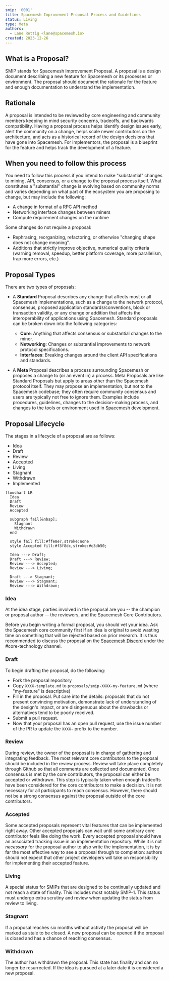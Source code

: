 ```yaml
---
smip: '0001'
title: Spacemesh Improvement Proposal Process and Guidelines
status: Living
type: Meta
authors:
  - Lane Rettig <lane@spacemesh.io>
created: 2023-12-26
---
```


## What is a Proposal?

SMIP stands for Spacemesh Improvement Proposal. A proposal is a design
document describing a new feature for Spacemesh or its processes or
environment. The proposal should document the rationale for the feature and
enough documentation to understand the implementation.

## Rationale

A proposal is intended to be reviewed by core engineering and community members
keeping in mind security concerns, tradeoffs, and backwards compatibility.
Having a proposal process helps identify design issues early, alert the
community on a change, helps scale newer contributors on the architecture, and
acts as a historical record of the design decisions that have gone into
Spacemesh. For implementors, the proposal is a blueprint for the feature and
helps track the development of a feature.

## When you need to follow this process

You need to follow this process if you intend to make "substantial" changes to
mining, API, consensus, or a change to the proposal process itself. What
constitutes a "substantial" change is evolving based on community norms and
varies depending on what part of the ecosystem you are proposing to change, but
may include the following:

- A change in format of a RPC API method
- Networking interface changes between miners
- Compute requirement changes on the runtime

Some changes do not require a proposal:

- Rephrasing, reorganizing, refactoring, or otherwise "changing shape does not
change meaning".
- Additions that strictly improve objective, numerical quality criteria
(warning removal, speedup, better platform coverage, more parallelism, trap
more errors, etc.)

## Proposal Types

There are two types of proposals:

- A **Standard** Proposal describes any change that affects most or all
Spacemesh implementations, such as a change to the network protocol, consensus,
proposed application standards/conventions, block or transaction validity, or
any change or addition that affects the interoperability of applications using
Spacemesh. Standard proposals can be broken down into the following categories:

  - **Core**: Anything that affects consensus or substantial changes to the
miner.
  - **Networking**: Changes or substantial improvements to network protocol
specifications.
  - **Interfaces**: Breaking changes around the client API specifications and
standards.

- A **Meta** Proposal describes a process surrounding Spacemesh or proposes a
change to (or an event in) a process. Meta Proposals are like Standard
Proposals but apply to areas other than the Spacemesh protocol itself. They may
propose an implementation, but not to the Spacemesh codebase; they often require
community consensus and users are typically not free to ignore them. Examples
include procedures, guidelines, changes to the decision-making process, and
changes to the tools or environment used in Spacemesh development.

## Proposal Lifecycle

The stages in a lifecycle of a proposal are as follows:

- Idea
- Draft
- Review
- Accepted
- Living
- Stagnant
- Withdrawn
- Implemented

```mermaid
flowchart LR
  Idea
  Draft
  Review
  Accepted

  subgraph fail[&nbsp];
    Stagnant
    Withdrawn
  end

  style fail fill:#ffe8e7,stroke:none
  style Accepted fill:#f3f8dc,stroke:#c3db50;

  Idea ---> Draft;
  Draft ---> Review;
  Review ---> Accepted;
  Review ---> Living;

  Draft ---> Stagnant;
  Review ---> Stagnant;
  Review ---> Withdrawn;
```

### Idea

At the idea stage, parties involved in the proposal are you -- the champion or
proposal author -- the reviewers, and the Spacemesh Core Contributors.

Before you begin writing a formal proposal, you should vet your idea. Ask the
Spacemesh core community first if an idea is original to avoid wasting time on
something that will be rejected based on prior research. It is thus recommended
to discuss the proposal on the [Spacemesh Discord](https://chat.spacemesh.io/)
under the #core-technology channel.

### Draft

To begin drafting the proposal, do the following:

- Fork the proposal repository
- Copy `XXXX-template.md` to `proposals/smip-XXXX-my-feature.md` (where "my-feature"
is descriptive)
- Fill in the proposal. Put care into the details: proposals that do not
present convincing motivation, demonstrate lack of understanding of the
design's impact, or are disingenuous about the drawbacks or alternatives tend
to be poorly received.
- Submit a pull request.
- Now that your proposal has an open pull request, use the issue number of the
PR to update the `XXXX-` prefix to the number.

### Review

During review, the owner of the proposal is in charge of gathering and
integrating feedback. The most relevant core contributors to the proposal
should be included in the review process. Review will take place completely
through Github so that all comments are collected and documented. Once
consensus is met by the core contributors, the proposal can either be accepted
or withdrawn. This step is typically taken when enough tradeoffs have been
considered for the core contributors to make a decision. It is not necessary
for all participants to reach consensus. However, there should not be a strong
consensus against the proposal outside of the core contributors.

### Accepted

Some accepted proposals represent vital features that can be implemented right
away. Other accepted proposals can wait until some arbitrary core contributor
feels like doing the work. Every accepted proposal should have an associated
tracking issue in an implementation repository. While it is not
*necessary* for the proposal author to also write the implementation, it is by
far the most effective way to see a proposal through to completion: authors
should not expect that other project developers will take on responsibility for
implementing their accepted feature.

### Living

A special status for SMIPs that are designed to be continually updated and not
reach a state of finality. This includes most notably SMIP-1. This status must
undergo extra scrutiny and review when updating the status from review to
living.

### Stagnant

If a proposal reaches six months without activity the proposal will be
marked as stale to be closed. A new proposal can be opened if the proposal is
closed and has a chance of reaching consensus.

### Withdrawn

The author has withdrawn the proposal. This state has finality and can no
longer be resurrected. If the idea is pursued at a later date it is considered
a new proposal.
